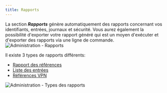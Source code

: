 ```yaml
---
title: Rapports
---
```

La section ***Rapports*** génère automatiquement des rapports concernant vos identifiants, entrées, journaux et sécurité. Vous aurez également la possibilité d&apos;exporter votre rapport généré qui est un moyen d&apos;exécuter et d&apos;exporter des rapports via une ligne de commande.  
![Administration - Rapports](/img/fr/rdm/mac/clip4207.png) 

Il existe 3 types de rapports différents:  

* [Rapport des références](/fr/rdm/mac/commands/administration/reports/credential-entry/) 
* [Liste des entrées](/fr/rdm/mac/commands/administration/reports/entry-list/) 
* [Références VPN](/fr/rdm/mac/commands/administration/reports/vpn-references/)  

![Administration - Types des rapports](/img/fr/rdm/mac/clip4209.png) 
